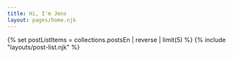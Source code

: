 ```yaml
---
title: Hi, I'm Jens
layout: pages/home.njk
---
```


{% set postListItems = collections.postsEn | reverse | limit(5) %}
{% include "layouts/post-list.njk" %}